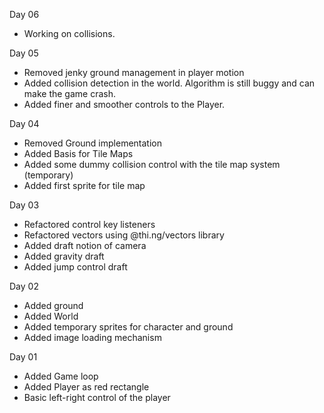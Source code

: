 Day 06
- Working on collisions.

Day 05
- Removed jenky ground management in player motion
- Added collision detection in the world. Algorithm is still buggy and can make the game crash.
- Added finer and smoother controls to the Player.

Day 04
- Removed Ground implementation
- Added Basis for Tile Maps
- Added some dummy collision control with the tile map system (temporary)
- Added first sprite for tile map

Day 03
- Refactored control key listeners
- Refactored vectors using @thi.ng/vectors library
- Added draft notion of camera
- Added gravity draft
- Added jump control draft

Day 02
- Added ground
- Added World
- Added temporary sprites for character and ground
- Added image loading mechanism

Day 01
- Added Game loop
- Added Player as red rectangle
- Basic left-right control of the player
